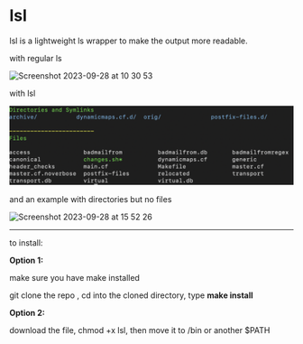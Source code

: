 # lsl

lsl is a lightweight ls wrapper to make the output more readable.


with regular ls

![Screenshot 2023-09-28 at 10 30 53](https://github.com/nightintoxicated/lsl/assets/50459012/6f4e9c90-32f3-4bd0-b62b-27a5c288b913)


with lsl

![a](https://github.com/nightintoxicated/lsl/blob/main/Screenshot%202024-02-27%20at%2011.06.21.png)

and an example with directories but no files

![Screenshot 2023-09-28 at 15 52 26](https://github.com/nightintoxicated/lsl/assets/50459012/b76ae4bf-9760-4f64-b330-7180cbfd7103)


------------

to install:

<b>Option 1:</b>

make sure you have make installed

git clone the repo , cd into the cloned directory, type <b>make install</b>


<b>Option 2:</b>

download the file, chmod +x lsl, then move it to /bin or another $PATH


